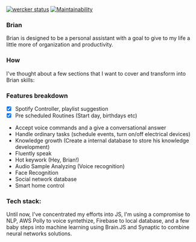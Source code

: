 [![wercker status](https://app.wercker.com/status/f1efa13b6eefcdb923fa4762d53e5dae/s/master "wercker status")](https://app.wercker.com/project/byKey/f1efa13b6eefcdb923fa4762d53e5dae)
[![Maintainability](https://api.codeclimate.com/v1/badges/2fa360d0b0c14db8ba9e/maintainability)](https://codeclimate.com/github/clucasalcantara/brian/maintainability)

### Brian
Brian is designed to be a personal assistant with a goal to give to my life a little more of organization
and productivity.

### How
I've thought about a few sections that I want to cover and transform into Brian skills:

### Features breakdown

- [x] Spotify Controller, playlist suggestion
- [x] Pre scheduled Routines (Start day, birthdays etc)

- Accept voice commands and a give a conversational answer
- Handle ordinary tasks (schedule events, turn on/off electrical devices)
- Knowledge growth (Create a internal database to store his knowledge development)
- Fluently speak
- Hot keywork (Hey, Brian!)
- Audio Sample Analyzing (Voice recognition)
- Face Recognition
- Social network database
- Smart home control

### Tech stack:
Until now, I've concentrated my efforts into JS, I'm using a compromise to NLP, AWS Polly to voice syntethize, Firebase to local database, and a few baby steps into machine learning using
Brain.JS and Synaptic to combine neural networks solutions.


